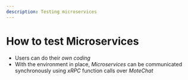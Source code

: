```yaml
---
description: Testing microservices
---
```


# How to test Microservices

* Users can do their _own coding_ 
* With the environment in place, _Microservices_ can be communicated synchronously using _xRPC_ function calls over _MoteChat_ 



